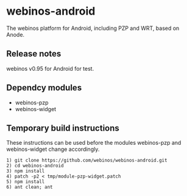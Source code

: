 # webinos-android

The webinos platform for Android, including PZP and WRT, based on Anode.


## Release notes

webinos v0.95 for Android for test.


## Dependcy modules

* webinos-pzp
* webinos-widget


## Temporary build instructions

These instructions can be used before the modules webinos-pzp and webinos-widget change accordingly.

    1) git clone https://github.com/webinos/webinos-android.git
    2) cd webinos-android
    3) npm install
    4) patch -p2 < tmp/module-pzp-widget.patch 
    5) npm install
    6) ant clean; ant

